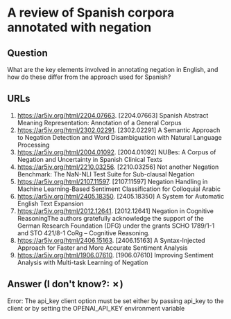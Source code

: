# A review of Spanish corpora annotated with negation

## Question

What are the key elements involved in annotating negation in English, and how do these differ from the approach used for Spanish?

## URLs

1. https://ar5iv.org/html/2204.07663. [2204.07663] Spanish Abstract Meaning Representation: Annotation of a General Corpus
2. https://ar5iv.org/html/2302.02291. [2302.02291] A Semantic Approach to Negation Detection and Word Disambiguation with Natural Language Processing
3. https://ar5iv.org/html/2004.01092. [2004.01092] NUBes: A Corpus of Negation and Uncertainty in Spanish Clinical Texts
4. https://ar5iv.org/html/2210.03256. [2210.03256] Not another Negation Benchmark: The NaN-NLI Test Suite for Sub-clausal Negation
5. https://ar5iv.org/html/2107.11597. [2107.11597] Negation Handling in Machine Learning-Based Sentiment Classification for Colloquial Arabic
6. https://ar5iv.org/html/2405.18350. [2405.18350] A System for Automatic English Text Expansion
7. https://ar5iv.org/html/2012.12641. [2012.12641] Negation in Cognitive ReasoningThe authors gratefully acknowledge the support of the German Research Foundation (DFG) under the grants SCHO 1789/1-1 and STO 421/8-1 CoRg – Cognitive Reasoning.
8. https://ar5iv.org/html/2406.15163. [2406.15163] A Syntax-Injected Approach for Faster and More Accurate Sentiment Analysis
9. https://ar5iv.org/html/1906.07610. [1906.07610] Improving Sentiment Analysis with Multi-task Learning of Negation

## Answer (I don't know?: ✗)

Error: The api_key client option must be set either by passing api_key to the client or by setting the OPENAI_API_KEY environment variable